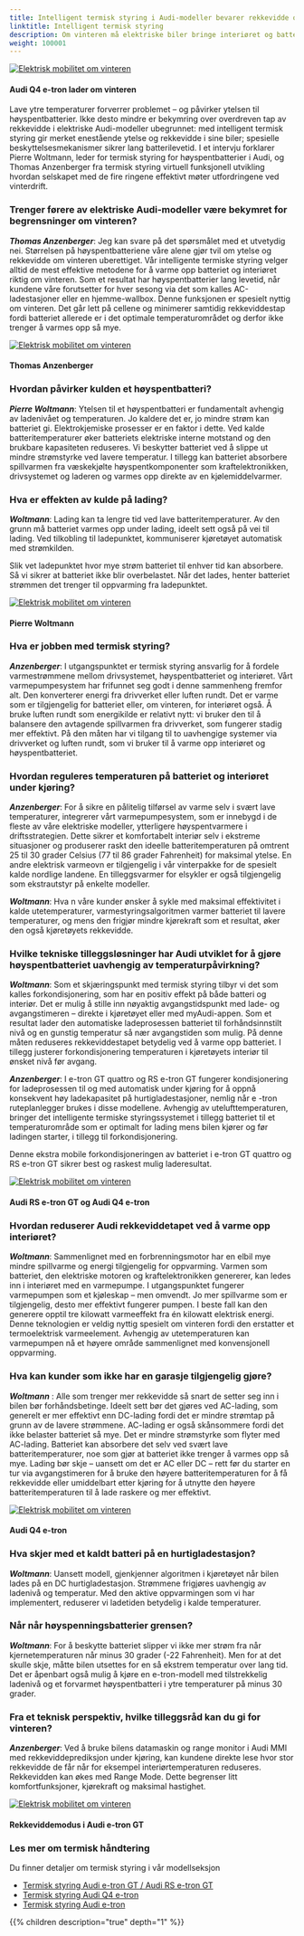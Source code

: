 ```yaml
---
title: Intelligent termisk styring i Audi-modeller bevarer rekkevidde og ytelse
linktitle: Intelligent termisk styring
description: Om vinteren må elektriske biler bringe interiøret og batterisystemet til riktig temperatur. Denne doble oppgaven krever allerede mye energi fra dem.
weight: 100001
---
```

<!-- markdownlint-disable MD033 -->
<figur>
    <a href="thermalmanagementwinter_1.jpg">
        <img src="thermalmanagementwinter_1s.jpg" alt="Elektrisk mobilitet om vinteren" title="Elektrisk mobilitet om vinteren">
    </a>
    <figcaption><h4>Audi Q4 e-tron lader om vinteren</h4></figcaption>
</figur>

Lave ytre temperaturer forverrer problemet – og påvirker ytelsen til høyspentbatterier. Ikke desto mindre er bekymring over overdreven tap av rekkevidde i elektriske Audi-modeller ubegrunnet: med intelligent termisk styring gir merket enestående ytelse og rekkevidde i sine biler; spesielle beskyttelsesmekanismer sikrer lang batterilevetid. I et intervju forklarer Pierre Woltmann, leder for termisk styring for høyspentbatterier i Audi, og Thomas Anzenberger fra termisk styring virtuell funksjonell utvikling hvordan selskapet med de fire ringene effektivt møter utfordringene ved vinterdrift.

### Trenger førere av elektriske Audi-modeller være bekymret for begrensninger om vinteren?

***Thomas Anzenberger***: Jeg kan svare på det spørsmålet med et utvetydig nei. Størrelsen på høyspentbatteriene våre alene gjør tvil om ytelse og rekkevidde om vinteren uberettiget. Vår intelligente termiske styring velger alltid de mest effektive metodene for å varme opp batteriet og interiøret riktig om vinteren. Som et resultat har høyspentbatterier lang levetid, når kundene våre forutsetter for hver sesong via det som kalles AC-ladestasjoner eller en hjemme-wallbox. Denne funksjonen er spesielt nyttig om vinteren. Det går lett på cellene og minimerer samtidig rekkeviddestap fordi batteriet allerede er i det optimale temperaturområdet og derfor ikke trenger å varmes opp så mye.

<figur>
    <a href="thermalmanagementwinter_2.jpg">
        <img src="thermalmanagementwinter_2s.jpg" alt="Elektrisk mobilitet om vinteren" title="Elektrisk mobilitet om vinteren">
    </a>
    <figcaption><h4>Thomas Anzenberger</h4></figcaption>
</figur>

### Hvordan påvirker kulden et høyspentbatteri?

***Pierre Woltmann***: Ytelsen til et høyspentbatteri er fundamentalt avhengig av ladenivået og temperaturen. Jo kaldere det er, jo mindre strøm kan batteriet gi. Elektrokjemiske prosesser er en faktor i dette. Ved kalde batteritemperaturer øker batteriets elektriske interne motstand og den brukbare kapasiteten reduseres. Vi beskytter batteriet ved å slippe ut mindre strømstyrke ved lavere temperatur. I tillegg kan batteriet absorbere spillvarmen fra væskekjølte høyspentkomponenter som kraftelektronikken, drivsystemet og laderen og varmes opp direkte av en kjølemiddelvarmer.

### Hva er effekten av kulde på lading?

***Woltmann***: Lading kan ta lengre tid ved lave batteritemperaturer. Av den grunn må batteriet varmes opp under lading, ideelt sett også på vei til lading. Ved tilkobling til ladepunktet, kommuniserer kjøretøyet automatisk med strømkilden.

Slik vet ladepunktet hvor mye strøm batteriet til enhver tid kan absorbere. Så vi sikrer at batteriet ikke blir overbelastet. Når det lades, henter batteriet strømmen det trenger til oppvarming fra ladepunktet.

<figur>
    <a href="thermalmanagementwinter_3.jpg">
        <img src="thermalmanagementwinter_3s.jpg" alt="Elektrisk mobilitet om vinteren" title="Elektrisk mobilitet om vinteren">
    </a>
    <figcaption><h4>Pierre Woltmann</h4></figcaption>
</figur>

### Hva er jobben med termisk styring?

***Anzenberger***: I utgangspunktet er termisk styring ansvarlig for å fordele varmestrømmene mellom drivsystemet, høyspentbatteriet og interiøret. Vårt varmepumpesystem har frifunnet seg godt i denne sammenheng fremfor alt. Den konverterer energi fra drivverket eller luften rundt. Det er varme som er tilgjengelig for batteriet eller, om vinteren, for interiøret også. Å bruke luften rundt som energikilde er relativt nytt: vi bruker den til å balansere den avtagende spillvarmen fra drivverket, som fungerer stadig mer effektivt. På den måten har vi tilgang til to uavhengige systemer via drivverket og luften rundt, som vi bruker til å varme opp interiøret og høyspentbatteriet.

### Hvordan reguleres temperaturen på batteriet og interiøret under kjøring?

***Anzenberger***: For å sikre en pålitelig tilførsel av varme selv i svært lave temperaturer, integrerer vårt varmepumpesystem, som er innebygd i de fleste av våre elektriske modeller, ytterligere høyspentvarmere i driftsstrategien. Dette sikrer et komfortabelt interiør selv i ekstreme situasjoner og produserer raskt den ideelle batteritemperaturen på omtrent 25 til 30 grader Celsius (77 til 86 grader Fahrenheit) for maksimal ytelse. En andre elektrisk varmeovn er tilgjengelig i vår vinterpakke for de spesielt kalde nordlige landene. En tilleggsvarmer for elsykler er også tilgjengelig som ekstrautstyr på enkelte modeller.

***Woltmann***: Hva n våre kunder ønsker å sykle med maksimal effektivitet i kalde utetemperaturer, varmestyringsalgoritmen varmer batteriet til lavere temperaturer, og mens den frigjør mindre kjørekraft som et resultat, øker den også kjøretøyets rekkevidde.

### Hvilke tekniske tilleggsløsninger har Audi utviklet for å gjøre høyspentbatteriet uavhengig av temperaturpåvirkning?

***Woltmann***: Som et skjæringspunkt med termisk styring tilbyr vi det som kalles forkondisjonering, som har en positiv effekt på både batteri og interiør. Det er mulig å stille inn nøyaktig avgangstidspunkt med lade- og avgangstimeren – direkte i kjøretøyet eller med myAudi-appen. Som et resultat lader den automatiske ladeprosessen batteriet til forhåndsinnstilt nivå og en gunstig temperatur så nær avgangstiden som mulig. På denne måten reduseres rekkeviddestapet betydelig ved å varme opp batteriet. I tillegg justerer forkondisjonering temperaturen i kjøretøyets interiør til ønsket nivå før avgang.

***Anzenberger***: I e-tron GT quattro og RS e-tron GT fungerer kondisjonering for ladeprosessen til og med automatisk under kjøring for å oppnå konsekvent høy ladekapasitet på hurtigladestasjoner, nemlig når e -tron ruteplanlegger brukes i disse modellene. Avhengig av utelufttemperaturen, bringer det intelligente termiske styringssystemet i tillegg batteriet til et temperaturområde som er optimalt for lading mens bilen kjører og før ladingen starter, i tillegg til forkondisjonering.

Denne ekstra mobile forkondisjoneringen av batteriet i e-tron GT quattro og RS e-tron GT sikrer best og raskest mulig laderesultat.

<figur>
    <a href="thermalmanagementwinter_4.jpg">
        <img src="thermalmanagementwinter_4s.jpg" alt="Elektrisk mobilitet om vinteren" title="Elektrisk mobilitet om vinteren">
    </a>
    <figcaption><h4>Audi RS e-tron GT og Audi Q4 e-tron</h4></figcaption>
</figur>

### Hvordan reduserer Audi rekkeviddetapet ved å varme opp interiøret?

***Woltmann***: Sammenlignet med en forbrenningsmotor har en elbil mye mindre spillvarme og energi tilgjengelig for oppvarming. Varmen som batteriet, den elektriske motoren og kraftelektronikken genererer, kan ledes inn i interiøret med en varmepumpe. I utgangspunktet fungerer varmepumpen som et kjøleskap – men omvendt. Jo mer spillvarme som er tilgjengelig, desto mer effektivt fungerer pumpen. I beste fall kan den generere opptil tre kilowatt varmeeffekt fra én kilowatt elektrisk energi. Denne teknologien er veldig nyttig spesielt om vinteren fordi den erstatter et termoelektrisk varmeelement. Avhengig av utetemperaturen kan varmepumpen nå et høyere område sammenlignet med konvensjonell oppvarming.

### Hva kan kunder som ikke har en garasje tilgjengelig gjøre?

***Woltmann*** : Alle som trenger mer rekkevidde så snart de setter seg inn i bilen bør forhåndsbetinge. Ideelt sett bør det gjøres ved AC-lading, som generelt er mer effektivt enn DC-lading fordi det er mindre strømtap på grunn av de lavere strømmene. AC-lading er også skånsommere fordi det ikke belaster batteriet så mye. Det er mindre strømstyrke som flyter med AC-lading. Batteriet kan absorbere det selv ved svært lave batteritemperaturer, noe som gjør at batteriet ikke trenger å varmes opp så mye. Lading bør skje – uansett om det er AC eller DC – rett før du starter en tur via avgangstimeren for å bruke den høyere batteritemperaturen for å få rekkevidde eller umiddelbart etter kjøring for å utnytte den høyere batteritemperaturen til å lade raskere og mer effektivt.

<figur>
    <a href="thermalmanagementwinter_5.jpg">
        <img src="thermalmanagementwinter_5s.jpg" alt="Elektrisk mobilitet om vinteren" title="Elektrisk mobilitet om vinteren">
    </a>
    <figcaption><h4>Audi Q4 e-tron</h4></figcaption>
</figur>

### Hva skjer med et kaldt batteri på en hurtigladestasjon?

***Woltmann***: Uansett modell, gjenkjenner algoritmen i kjøretøyet når bilen lades på en DC hurtigladestasjon. Strømmene frigjøres uavhengig av ladenivå og temperatur. Med den aktive oppvarmingen som vi har implementert, reduserer vi ladetiden betydelig i kalde temperaturer.

### Når når høyspenningsbatterier grensen?

***Woltmann***: For å beskytte batteriet slipper vi ikke mer strøm fra når kjernetemperaturen når minus 30 grader (-22 Fahrenheit). Men for at det skulle skje, måtte bilen utsettes for en så ekstrem temperatur over lang tid. Det er åpenbart også mulig å kjøre en e-tron-modell med tilstrekkelig ladenivå og et forvarmet høyspentbatteri i ytre temperaturer på minus 30 grader.

### Fra et teknisk perspektiv, hvilke tilleggsråd kan du gi for vinteren?

***Anzenberger***: Ved å bruke bilens datamaskin og range monitor i Audi MMI med rekkeviddeprediksjon under kjøring, kan kundene direkte lese hvor stor rekkevidde de får når for eksempel interiørtemperaturen reduseres. Rekkevidden kan økes med Range Mode. Dette begrenser litt komfortfunksjoner, kjørekraft og maksimal hastighet.

<figur>
     <a href="thermalmanagementwinter_8.jpg">
         <img src="thermalmanagementwinter_8s.jpg" alt="Elektrisk mobilitet om vinteren" title="Elektrisk mobilitet om vinteren">
     </a>
     <figcaption><h4>Rekkeviddemodus i Audi e-tron GT</h4></figcaption>
</figur>


### Les mer om termisk håndtering

Du finner detaljer om termisk styring i vår modellseksjon

- [Termisk styring Audi e-tron GT / Audi RS e-tron GT](../../models/e-tron-gt/drivetrain/battery/#thermal-managment)
- [Termisk styring Audi Q4 e-tron](../../models/q4-e-tron/drivetrain/battery/#thermal-management)
- [Termisk styring Audi e-tron](../../models/e-tron/drivetrain/battery/#thermal-management)

{{% children description="true" depth="1" %}}
